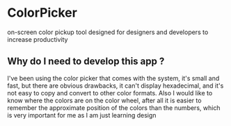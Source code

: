 # ColorPicker
on-screen color pickup tool designed for designers and developers to increase productivity
## Why do I need to develop this app ?
I've been using the color picker that comes with the system, it's small and fast, but there are obvious drawbacks, it can't display hexadecimal, and it's not easy to copy and convert to other color formats. Also I would like to know where the colors are on the color wheel, after all it is easier to remember the approximate position of the colors than the numbers, which is very important for me as I am just learning design
